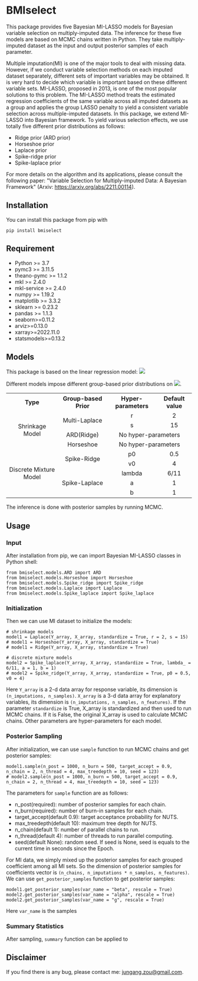 # BMIselect
This package provides five Bayesian MI-LASSO models for Bayesian variable selection on multiply-imputed data. The inference for these five models are based on MCMC chains written in Python. They take multiply-imputed dataset as the input and output posterior samples of each parameter.

Multiple imputation(MI) is one of the major tools to deal with missing data. However, if we conduct variable selection methods on each imputed dataset separately, different sets of important variables may be obtained. It is very hard to decide which variable is important based on these different variable sets. MI-LASSO, proposed in 2013, is one of the most popular solutions to this problem. The MI-LASSO method treats the estimated regression coefficients of the same variable across all imputed datasets as a group and applies the group LASSO penalty to yield a consistent variable selection across multiple-imputed datasets. In this package, we extend MI-LASSO into Bayesian framework. To yield various selection effects, we use totally five different prior distributions as follows:
* Ridge prior (ARD prior)
* Horseshoe prior
* Laplace prior
* Spike-ridge prior
* Spike-laplace prior

For more details on the algorithm and its applications, please consult the following paper: "Variable Selection for Multiply-imputed Data: A Bayesian Framework" (Arxiv: https://arxiv.org/abs/2211.00114).

## Installation

You can install this package from pip with

`pip install bmiselect`


## Requirement
* Python >= 3.7
* pymc3 >= 3.11.5
* theano-pymc >= 1.1.2
* mkl >= 2.4.0
* mkl-service >= 2.4.0
* numpy >= 1.19.2
* matplotlib >= 3.3.2
* sklearn >= 0.23.2
* pandas >= 1.1.3
* seaborn>=0.11.2
* arviz>=0.13.0
* xarray>=2022.11.0
* statsmodels>=0.13.2



## Models
This package is based on the linear regression model: <img src="https://latex.codecogs.com/gif.latex?Y=\alpha+X\beta+\epsilon" /> 

Different models impose different group-based prior distributions on <img src="https://latex.codecogs.com/gif.latex?\beta" />. 

<table>
   <tr>
      <th align="center">Type</th>
      <th align="center">Group-based Prior</th>
     <th align="center">Hyper-parameters</th>
      <th align="center">Default value</th>
   </tr>
   <tr>
      <td style="text-align:center" align="center" rowspan="4" colspan="1">Shrinkage Model</td>
      <td style="text-align:center" align="center" colspan="1" rowspan="2">Multi-Laplace</td>
      <td style="text-align:center" align="center" colspan="1">r</td>
      <td style="text-align:center" align="center" colspan="1">2</td>
   </tr>
   <tr>
    <td style="text-align:center" align="center" colspan="1">s</td>
      <td style="text-align:center"  align="center" colspan="1">15</td>
   </tr>
   <tr>
      <td style="text-align:center" align="center" colspan="1" rowspan="1">ARD(Ridge)</td>
      <td style="text-align:center" align="center" colspan="2">No hyper-parameters</td>
   </tr>
   <tr>
    <td style="text-align:center" align="center" colspan="1">Horseshoe</td>
      <td style="text-align:center" align="center" colspan="2">No hyper-parameters</td>
   </tr>
   <tr>
      <td style="text-align:center" align="center" colspan="1" rowspan="5">Discrete Mixture Model</td>
      <td style="text-align:center" align="center" rowspan="2">Spike-Ridge</td>
      <td style="text-align:center" align="center" rowspan="1">p0</td>
      <td style="text-align:center" align="center" rowspan="1">0.5</td>
   <tr>
     <td style="text-align:center" align="center" colspan="1">v0</td>
      <td style="text-align:center" align="center" colspan="1">4</td>
   </tr>
   <tr>
      <td style="text-align:center" align="center" colspan="1" rowspan="3">Spike-Laplace</td>
      <td style="text-align:center" align="center" colspan="1">lambda</td>
      <td style="text-align:center" align="center" colspan="1">6/11</td>
   </tr>
   <tr>
      <td style="text-align:center" align="center" colspan="1">a</td>
      <td style="text-align:center" align="center" colspan="1">1</td>
   </tr>
      <tr>
      <td style="text-align:center" align="center" colspan="1">b</td>
         <td style="text-align:center" align="center" colspan="1">1</td>
   </tr>
</tr>
</table>

The inference is done with posterior samples by running MCMC. 

## Usage

### Input
After installation from pip, we can import Bayesian MI-LASSO classes in Python shell:
```
from bmiselect.models.ARD import ARD
from bmiselect.models.Horseshoe import Horseshoe
from bmiselect.models.Spike_ridge import Spike_ridge
from bmiselect.models.Laplace import Laplace
from bmiselect.models.Spike_laplace import Spike_laplace
```

### Initialization
Then we can use MI dataset to initialize the models:
```
# shrinkage models
model1 = Laplace(Y_array, X_array, standardize = True, r = 2, s = 15)
# model1 = Horseshoe(Y_array, X_array, standardize = True)
# model1 = Ridge(Y_array, X_array, standardize = True)

# discrete mixture models
model2 = Spike_laplace(Y_array, X_array, standardize = True, lambda_ = 6/11, a = 1, b = 1)
# model2 = Spike_ridge(Y_array, X_array, standardize = True, p0 = 0.5, v0 = 4)
```
Here `Y_array` is a 2-d data array for response variable, its dimension is `(n_imputations, n_samples)`. `X_array` is a 3-d data array for explanatory variables, its dimension is `(n_imputations, n_samples, n_features)`. If the parameter `standardize` is True, X_array is standardized and then used to run MCMC chains. If it is False, the original X_array is used to calculate MCMC chains. Other parameters are hyper-parameters for each model.

### Posterior Sampling
After initialization, we can use `sample` function to run MCMC chains and get posterior samples:
```
model1.sample(n_post = 1000, n_burn = 500, target_accept = 0.9, n_chain = 2, n_thread = 4, max_treedepth = 10, seed = 123)
# model2.sample(n_post = 1000, n_burn = 500, target_accept = 0.9, n_chain = 2, n_thread = 4, max_treedepth = 10, seed = 123)
```
The parameters for `sample` function are as follows:
* n_post(required): number of posterior samples for each chain.
* n_burn(required): number of burn-in samples for each chain.
* target_accept(default 0.9): target acceptance probability for NUTS.
* max_treedepth(default 10): maximum tree depth for NUTS.
* n_chain(default 1): number of parallel chains to run.
* n_thread(default 4): number of threads to run parallel computing.
* seed(default None): random seed. If seed is None, seed is equals to the current time in seconds since the Epoch.

For MI data, we simply mixed up the posterior samples for each grouped coefficient among all MI sets. So the dimension of posterior samples for coefficients vector is `(n_chains, n_imputations * n_samples, n_features)`. We can use `get_posterior_samples` function to get posterior samples:
```
model1.get_posterior_samples(var_name = "beta", rescale = True)
model2.get_posterior_samples(var_name = "alpha", rescale = True)
model2.get_posterior_samples(var_name = "g", rescale = True)
```
Here `var_name` is the samples


### Summary Statistics
After sampling, `summary` function can be applied to 

## Disclaimer

If you find there is any bug, please contact me: jungang.zou@gmail.com.
